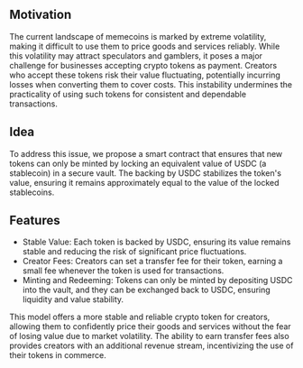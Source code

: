 ## Motivation
The current landscape of memecoins is marked by extreme volatility, making it difficult to use them to price goods and services reliably. While this volatility may attract speculators and gamblers, it poses a major challenge for businesses accepting crypto tokens as payment. Creators who accept these tokens risk their value fluctuating, potentially incurring losses when converting them to cover costs. This instability undermines the practicality of using such tokens for consistent and dependable transactions.

## Idea
To address this issue, we propose a smart contract that ensures that new tokens can only be minted by locking an equivalent value of USDC (a stablecoin) in a secure vault. The backing by USDC stabilizes the token's value, ensuring it remains approximately equal to the value of the locked stablecoins. 

## Features

- Stable Value: Each token is backed by USDC, ensuring its value remains stable and reducing the risk of significant price fluctuations.
- Creator Fees: Creators can set a transfer fee for their token, earning a small fee whenever the token is used for transactions.
- Minting and Redeeming: Tokens can only be minted by depositing USDC into the vault, and they can be exchanged back to USDC, ensuring liquidity and value stability.

This model offers a more stable and reliable crypto token for creators, allowing them to confidently price their goods and services without the fear of losing value due to market volatility. The ability to earn transfer fees also provides creators with an additional revenue stream, incentivizing the use of their tokens in commerce.





